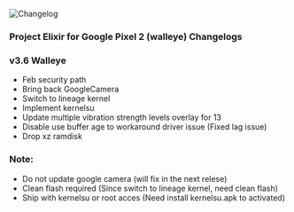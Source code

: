 ![Changelog](https://i.imgur.com/Uppw05s.png)
### Project Elixir for Google Pixel 2 (walleye) Changelogs

### v3.6 Walleye
- Feb security path
- Bring back GoogleCamera
- Switch to lineage kernel
- Implement kernelsu
- Update multiple vibration strength levels overlay for 13
- Disable use buffer age to workaround driver issue (Fixed lag issue)
- Drop xz ramdisk

### Note:
- Do not update google camera (will fix in the next relese)
- Clean flash required (Since switch to lineage kernel, need clean flash)
- Ship with kernelsu or root acces (Need install kernelsu.apk to activated)
